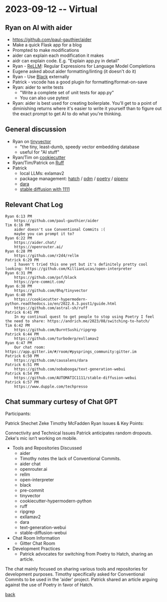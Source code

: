 # 2023-09-12 -- Virtual

## Ryan on AI with aider
- https://github.com/paul-gauthier/aider
- Make a quick Flask app for a blog
- Prompted to make modifications
- aider can explain each modification it makes
- aidr can explain code.  E.g. "Explain app.py in detail"
- Ryan - [ReLLM](https://github.com/r2d4/rellm): Regular Expressions for Language Model Completions
- Eugene asked about aider formatting/linting (it doesn't do it)
- Ryan - Use [Black](https://github.com/psf/black) externally
- Patrick - vscode has a good plugin for formatting/format-on-save
- Ryan: aider to write tests
    - "Write a complete set of unit tests for app.py"
    - You can also use pytest
- Ryan: aider is best used for creating boilerplate.  You'll get to a point of diminishing returns where it's easier to write it yourself than to figure out the exact prompt to get AI to do what you're thinking.

## General discussion

- Ryan on [tinyvector](https://github.com/0hq/tinyvector)
    - "the tiny, least-dumb, speedy vector embedding database
    - useful for "AI stuff"
- Ryan/Tim on [cookiecutter](https://cookiecutter.readthedocs.io/en/stable/)
- Ryan/Tim/Patrick on [Ruff](https://beta.ruff.rs/docs/)
- Patrick
    - local LLMs: exlamav2
    - package management: [hatch](https://github.com/pypa/hatch) / [pdm](https://pdm.fming.dev/latest/) / [poetry](https://python-poetry.org/) / [pipenv](https://pipenv.pypa.io/en/latest/)
    - [dara](https://github.com/causalens/dara)
    - [stable diffusion with 1111](https://github.com/AUTOMATIC1111/stable-diffusion-webui)

## Relevant Chat Log

    Ryan 6:13 PM
        https://github.com/paul-gauthier/aider
    Tim 6:16 PM
        aider doesn't use Conventional Commits :(
        maybe you can prompt it to?
    Ryan 6:22 PM
        https://aider.chat/
        https://openrouter.ai/
    Ryan 6:28 PM
        https://github.com/r2d4/rellm
    Patrick 6:29 PM
        I haven't tried this one yet but it's definitely pretty cool looking: https://github.com/KillianLucas/open-interpreter
    Ryan 6:31 PM
        https://github.com/psf/black
        https://pre-commit.com/
    Ryan 6:38 PM
        https://github.com/0hq/tinyvector
    Ryan 6:40 PM
        https://cookiecutter-hypermodern-python.readthedocs.io/en/2022.6.3.post1/guide.html
        https://github.com/astral-sh/ruff
    Patrick 6:41 PM
        In my continual quest to get people to stop using Poetry I feel the need to share: https://andrich.me/2023/08/switching-to-hatch/
    Tim 6:42 PM
        https://github.com/BurntSushi/ripgrep
    Patrick 6:44 PM
        https://github.com/turboderp/exllamav2
    Ryan 6:47 PM
        Our chat room: https://app.gitter.im/#/room/#pysprings_community:gitter.im
    Patrick 6:50 PM
        https://github.com/causalens/dara
    Patrick 6:51 PM
        https://github.com/oobabooga/text-generation-webui
    Patrick 6:54 PM
        https://github.com/AUTOMATIC1111/stable-diffusion-webui
    Patrick 6:57 PM
        https://www.dupple.com/techpresso


## Chat summary curtesy of Chat GPT

Participants:

Patrick Shechet
Zeke
Timothy McFadden
Ryan
Issues & Key Points:

Connectivity and Technical Issues
Patrick anticipates random dropouts.
Zeke's mic isn’t working on mobile.
- Tools and Repositories Discussed
    - aider
    - Timothy notes the lack of Conventional Commits.
    - aider chat
    - openrouter.ai
    - rellm
    - open-interpreter
    - black
    - pre-commit
    - tinyvector
    - cookiecutter-hypermodern-python
    - ruff
    - ripgrep
    - exllamav2
    - dara
    - text-generation-webui
    - stable-diffusion-webui
- Chat Room Information
    - Gitter Chat Room
- Development Practices
    - Patrick advocates for switching from Poetry to Hatch, sharing an article.
    
The chat mainly focused on sharing various tools and repositories for development purposes. Timothy specifically asked for Conventional Commits to be used in the 'aider' project. Patrick shared an article arguing against the use of Poetry in favor of Hatch.

[back](../README.md)
